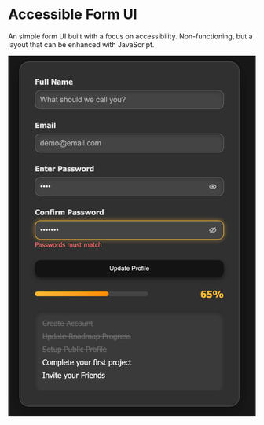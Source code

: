 # Accessible Form UI

An simple form UI built with a focus on accessibility. Non-functioning, but a layout that can be enhanced with JavaScript.

![Accessible Form UI](./accessible-form-ui.png)
